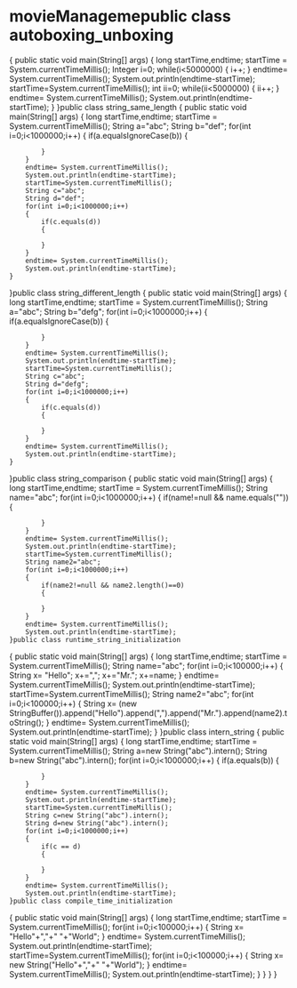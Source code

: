 # movieManagemepublic class autoboxing_unboxing
{
	public static void main(String[] args)
	{
		long startTime,endtime;
		startTime = System.currentTimeMillis();
		Integer i=0;
	    while(i<5000000)
		{
			i++;
		}
		endtime= System.currentTimeMillis();
		System.out.println(endtime-startTime);
		startTime=System.currentTimeMillis();
		int ii=0;
		while(ii<5000000)
		{
			ii++;
		}
		endtime= System.currentTimeMillis();
		System.out.println(endtime-startTime);
	}
}public class string_same_length
{
	public static void main(String[] args)
	{
		long startTime,endtime;
		startTime = System.currentTimeMillis();
		String a="abc";
		String b="def";
		for(int i=0;i<1000000;i++)
		{
			if(a.equalsIgnoreCase(b))
			{

			}
		}
	    endtime= System.currentTimeMillis();
		System.out.println(endtime-startTime);
		startTime=System.currentTimeMillis();
		String c="abc";
		String d="def";
		for(int i=0;i<1000000;i++)
		{
			if(c.equals(d))
			{

			}
		}
		endtime= System.currentTimeMillis();
		System.out.println(endtime-startTime);
	}
}public class string_different_length
{
	public static void main(String[] args)
	{
		long startTime,endtime;
		startTime = System.currentTimeMillis();
		String a="abc";
		String b="defg";
		for(int i=0;i<1000000;i++)
		{
			if(a.equalsIgnoreCase(b))
			{

			}
		}
	    endtime= System.currentTimeMillis();
		System.out.println(endtime-startTime);
		startTime=System.currentTimeMillis();
		String c="abc";
		String d="defg";
		for(int i=0;i<1000000;i++)
		{
			if(c.equals(d))
			{

			}
		}
		endtime= System.currentTimeMillis();
		System.out.println(endtime-startTime);
	}
}public class string_comparison
{
	public static void main(String[] args)
	{
		long startTime,endtime;
		startTime = System.currentTimeMillis();
		String name="abc";
		for(int i=0;i<1000000;i++)
		{
			if(name!=null && name.equals(""))
				{
				
			}
		}
	    endtime= System.currentTimeMillis();
		System.out.println(endtime-startTime);
		startTime=System.currentTimeMillis();
		String name2="abc";
		for(int i=0;i<1000000;i++)
		{
			if(name2!=null && name2.length()==0)
			{

			}
		}
		endtime= System.currentTimeMillis();
		System.out.println(endtime-startTime);
	}public class runtime_string_initialization
{
	public static void main(String[] args)
	{
		long startTime,endtime;
		startTime = System.currentTimeMillis();
		String name="abc";
		for(int i=0;i<100000;i++)
		{
			String x= "Hello";
			x+=",";
			x+="Mr.";
			x+=name;
		}
		endtime= System.currentTimeMillis();
		System.out.println(endtime-startTime);
		startTime=System.currentTimeMillis();
		String name2="abc";
		for(int i=0;i<100000;i++)
		{
			String x= (new StringBuffer()).append("Hello").append(",").append("Mr.").append(name2).toString();
		}
		endtime= System.currentTimeMillis();
		System.out.println(endtime-startTime);
	}
}public class intern_string
{
	public static void main(String[] args)
	{
		long startTime,endtime;
		startTime = System.currentTimeMillis();
		String a=new String("abc").intern();
		String b=new String("abc").intern();
		for(int i=0;i<1000000;i++)
		{
			if(a.equals(b))
			{

			}
		}
	    endtime= System.currentTimeMillis();
		System.out.println(endtime-startTime);
		startTime=System.currentTimeMillis();
		String c=new String("abc").intern();
		String d=new String("abc").intern();
		for(int i=0;i<1000000;i++)
		{
			if(c == d)
			{

			}
		}
		endtime= System.currentTimeMillis();
		System.out.println(endtime-startTime);
	}public class compile_time_initialization
{
	public static void main(String[] args)
	{
		long startTime,endtime;
		startTime = System.currentTimeMillis();
		for(int i=0;i<100000;i++)
		{
			String x= "Hello"+","+" "+"World";
		}
		endtime= System.currentTimeMillis();
		System.out.println(endtime-startTime);
		startTime=System.currentTimeMillis();
		for(int i=0;i<100000;i++)
		{
			String x= new String("Hello"+","+" "+"World");
		}
		endtime= System.currentTimeMillis();
		System.out.println(endtime-startTime);
	}
}
}
}

